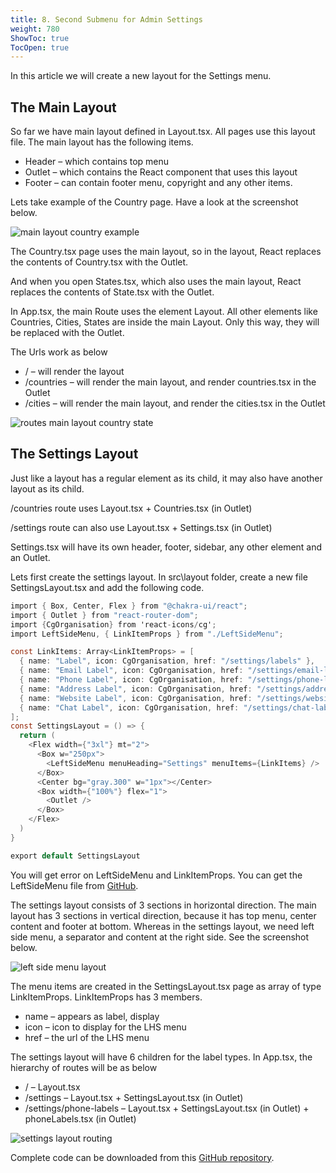 ```yaml
---
title: 8. Second Submenu for Admin Settings
weight: 780
ShowToc: true
TocOpen: true
---
```


In this article we will create a new layout for the Settings menu.

## The Main Layout

So far we have main layout defined in Layout.tsx. All pages use this layout file. The main layout has the following items.

- Header – which contains top menu
- Outlet – which contains the React component that uses this layout
- Footer – can contain footer menu, copyright and any other items.

Lets take example of the Country page. Have a look at the screenshot below.

![main layout country example](/images/blog/main-layout-country-example.jpg "main layout country example")


The Country.tsx page uses the main layout, so in the layout, React replaces the contents of Country.tsx with the Outlet.

And when you open States.tsx, which also uses the main layout, React replaces the contents of State.tsx with the Outlet.

In App.tsx, the main Route uses the element Layout. All other elements like Countries, Cities, States are inside the main Layout. Only this way, they will be replaced with the Outlet.

The Urls work as below

- / – will render the layout
- /countries – will render the main layout, and render countries.tsx in the Outlet
- /cities – will render the main layout, and render the cities.tsx in the Outlet

![routes main layout country state](/images/blog/Routes-main-layout-country-state.jpg "routes main layout country state")

## The Settings Layout

Just like a layout has a regular element as its child, it may also have another layout as its child.

/countries route uses Layout.tsx + Countries.tsx (in Outlet)

/settings route can also use Layout.tsx + Settings.tsx (in Outlet)

Settings.tsx will have its own header, footer, sidebar, any other element and an Outlet.

Lets first create the settings layout. In src\layout folder, create a new file SettingsLayout.tsx and add the following code.

```cs
import { Box, Center, Flex } from "@chakra-ui/react";
import { Outlet } from "react-router-dom";
import {CgOrganisation} from 'react-icons/cg';
import LeftSideMenu, { LinkItemProps } from "./LeftSideMenu";

const LinkItems: Array<LinkItemProps> = [
  { name: "Label", icon: CgOrganisation, href: "/settings/labels" },
  { name: "Email Label", icon: CgOrganisation, href: "/settings/email-labels" },
  { name: "Phone Label", icon: CgOrganisation, href: "/settings/phone-labels" },
  { name: "Address Label", icon: CgOrganisation, href: "/settings/address-labels" },
  { name: "Website Label", icon: CgOrganisation, href: "/settings/website-labels" },
  { name: "Chat Label", icon: CgOrganisation, href: "/settings/chat-labels" },
];
const SettingsLayout = () => {
  return (
    <Flex width={"3xl"} mt="2">
      <Box w="250px">
        <LeftSideMenu menuHeading="Settings" menuItems={LinkItems} />
      </Box>
      <Center bg="gray.300" w="1px"></Center>
      <Box width={"100%"} flex="1">
        <Outlet />
      </Box>
    </Flex>
  )
}

export default SettingsLayout
```

You will get error on LeftSideMenu and LinkItemProps. You can get the LeftSideMenu file from [GitHub](https://github.com/saqibrazzaq/efcorebeginner/blob/main/AddressBook/react-client/src/layout/LeftSideMenu.tsx).

The settings layout consists of 3 sections in horizontal direction. The main layout has 3 sections in vertical direction, because it has top menu, center content and footer at bottom. Whereas in the settings layout, we need left side menu, a separator and content at the right side. See the screenshot below.

![left side menu layout](/images/blog/left-side-menu-layout-1024x575.jpg "left side menu layout")

The menu items are created in the SettingsLayout.tsx page as array of type LinkItemProps. LinkItemProps has 3 members.

- name – appears as label, display
- icon – icon to display for the LHS menu
- href – the url of the LHS menu

The settings layout will have 6 children for the label types. In App.tsx, the hierarchy of routes will be as below

- / – Layout.tsx
- /settings – Layout.tsx + SettingsLayout.tsx (in Outlet)
- /settings/phone-labels – Layout.tsx + SettingsLayout.tsx (in Outlet) + phoneLabels.tsx (in Outlet)

![settings layout routing](/images/blog/settings-layout-routing.jpg "settings layout routing")

Complete code can be downloaded from this [GitHub repository](https://github.com/saqibrazzaq/efcorebeginner/tree/main/AddressBook).